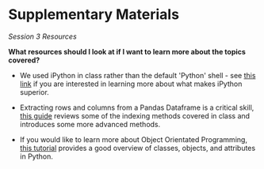 # Supplementary Materials
*Session 3 Resources*

**What resources should I look at if I want to learn more about the topics covered?**

* We used iPython in class rather than the default 'Python' shell - see [this link](https://ipython.readthedocs.io/en/stable/overview.html) if you are interested in learning more about what makes iPython superior.

* Extracting rows and columns from a Pandas Dataframe is a critical skill, [this guide](https://datacarpentry.org/python-ecology-lesson/03-index-slice-subset/) reviews some of the indexing methods covered in class and introduces some more advanced methods. 

* If you would like to learn more about Object Orientated Programming, [this tutorial](https://realpython.com/python3-object-oriented-programming/) provides a good overview of classes, objects, and attributes in Python. 

